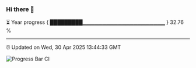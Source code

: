 ### Hi there 👋

⏳ Year progress { █████████▁▁▁▁▁▁▁▁▁▁▁▁▁▁▁▁▁▁▁▁▁ } 32.76 %

---

⏰ Updated on Wed, 30 Apr 2025 13:44:33 GMT

![Progress Bar CI](https://github.com/IshwaranRudhara/GIT-ACTION/workflows/Progress%20Bar%20CI/badge.svg)
